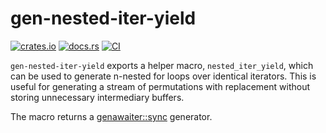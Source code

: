 # gen-nested-iter-yield

[![crates.io](https://img.shields.io/crates/v/gen-nested-iter-yield.svg)](https://crates.io/crates/gen-nested-iter-yield)
[![docs.rs](https://img.shields.io/docsrs/gen-nested-iter-yield.svg)](https://docs.rs/gen-nested-iter-yield)
[![CI](https://github.com/DominicBurkart/gen-nested-iter-yield/workflows/CI/badge.svg)](https://github.com/DominicBurkart/gen-nested-iter-yield/actions/workflows/rust.yml)

`gen-nested-iter-yield` exports a helper macro, `nested_iter_yield`, which can be used to
generate n-nested for loops over identical iterators. This is useful for generating a
stream of permutations with replacement without storing unnecessary intermediary buffers.

The macro returns a [genawaiter::sync](https://docs.rs/genawaiter/latest/genawaiter/sync/index.html)
generator.
